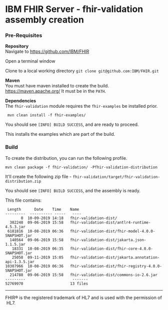 # IBM FHIR Server - fhir-validation assembly creation 

### Pre-Requisites

**Repository**  
Navigate to https://github.com/IBM/FHIR 

Open a terminal window 

Clone to a local working directory 
`git clone git@github.com:IBM/FHIR.git`

**Maven**  
You must have maven installed to create the build. https://maven.apache.org/ 
It must be in the `PATH`.

**Dependencies**  
The `fhir-validation` module requires the `fhir-examples` be installed prior. 

``` 
 mvn clean install -f fhir-examples/ 
 ```

You should see `[INFO] BUILD SUCCESS`, and are ready to proceed.

This installs the examples which are part of the build. 
 
### Build 
 To create the distribution, you can run the following profile. 
  
 ``` 
 mvn clean package -f fhir-validation/ -Pfhir-validation-distribution
 ```
 It'll create the following zip file - `fhir-validation/target/fhir-validation-distribution.zip` 

You should see `[INFO] BUILD SUCCESS`, and the assembly is ready.

This file contains: 
 
 ```
  Length      Date    Time    Name
---------  ---------- -----   ----
        0  10-09-2019 14:18   fhir-validation-dist/
   302248  09-06-2019 15:58   fhir-validation-dist/antlr4-runtime-4.5.3.jar
  6181816  10-08-2019 06:36   fhir-validation-dist/fhir-model-4.0.0-SNAPSHOT.jar
   140564  09-06-2019 15:58   fhir-validation-dist/jakarta.json-1.1.5.jar
    18331  10-08-2019 06:35   fhir-validation-dist/fhir-core-4.0.0-SNAPSHOT.jar
    25058  09-11-2019 15:05   fhir-validation-dist/jakarta.annotation-api-1.3.5.jar
 10307966  10-08-2019 06:36   fhir-validation-dist/fhir-registry-4.0.0-SNAPSHOT.jar
   214788  09-06-2019 15:58   fhir-validation-dist/commons-io-2.6.jar
---------                     -------
 52769970                     13 files
 ```

<hr>
FHIR® is the registered trademark of HL7 and is used with the permission of HL7.